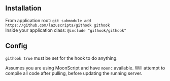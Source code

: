 ## Installation

From application root: `git submodule add https://github.com/lazuscripts/githook githook`<br>
Inside your application class: `@include "githook/githook"`

## Config

`githook true` must be set for the hook to do anything.

Assumes you are using MoonScript and have `moonc` available. Will attempt to
compile all code after pulling, before updating the running server.
